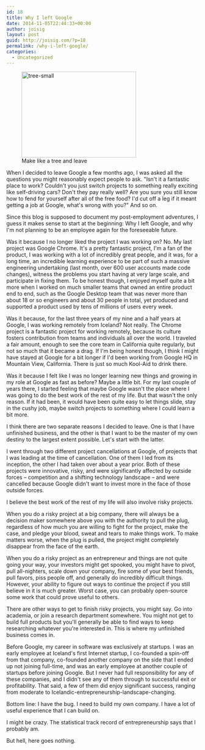 ```yaml
---
id: 18
title: Why I left Google
date: 2014-11-05T22:44:33+00:00
author: joisig
layout: post
guid: http://joisig.com/?p=18
permalink: /why-i-left-google/
categories:
  - Uncategorized
---
```

<figure id="attachment_21" aria-describedby="caption-attachment-21" style="width: 300px" class="wp-caption alignright"><img class="wp-image-21 size-medium" src="http://joisig.com/wp-content/uploads/2014/11/tree-small-300x225.jpg" alt="tree-small" width="300" height="225" srcset="http://joisig.com/wp-content/uploads/2014/11/tree-small-300x225.jpg 300w, http://joisig.com/wp-content/uploads/2014/11/tree-small.jpg 800w" sizes="(max-width: 300px) 100vw, 300px" /><figcaption id="caption-attachment-21" class="wp-caption-text">Make like a tree and leave</figcaption></figure> 

When I decided to leave Google a few months ago, I was asked all the questions you might reasonably expect people to ask. "Isn't it a fantastic place to work? Couldn't you just switch projects to something really exciting like self-driving cars? Don't they pay really well? Are you sure you still know how to fend for yourself after all of the free food? I'd cut off a leg if it meant getting a job at Google, what's wrong with you?" And so on.

Since this blog is supposed to document my post-employment adventures, I guess it makes sense to start at the beginning: Why I left Google, and why I'm not planning to be an employee again for the foreseeable future.

Was it because I no longer liked the project I was working on? No. My last project was Google Chrome. It's a pretty fantastic project, I'm a fan of the product, I was working with a lot of incredibly great people, and it was, for a long time, an incredible learning experience to be part of such a massive engineering undertaking (last month, over 600 user accounts made code changes), witness the problems you start having at very large scale, and participate in fixing them. To be honest though, I enjoyed myself quite a bit more when I worked on much smaller teams that owned an entire product end to end, such as the Google Desktop team that was never more than about 18 or so engineers and about 30 people in total, yet produced and supported a product used by tens of millions of users every week.

Was it because, for the last three years of my nine and a half years at Google, I was working remotely from Iceland? Not really. The Chrome project is a fantastic project for working remotely, because its culture fosters contribution from teams and individuals all over the world. I traveled a fair amount, enough to see the core team in California quite regularly, but not so much that it became a drag. If I'm being honest though, I think I might have stayed at Google for a bit longer if I'd been working from Google HQ in Mountain View, California. There is just so much Kool-Aid to drink there.

Was it because I felt like I was no longer learning new things and growing in my role at Google as fast as before? Maybe a little bit. For my last couple of years there, I started feeling that maybe Google wasn't the place where I was going to do the best work of the rest of my life. But that wasn't the only reason. If it had been, it would have been quite easy to let things slide, stay in the cushy job, maybe switch projects to something where I could learn a bit more.

I think there are two separate reasons I decided to leave. One is that I have unfinished business, and the other is that I want to be the master of my own destiny to the largest extent possible. Let's start with the latter.

I went through two different project cancellations at Google, of projects that I was leading at the time of cancellation. One of them I led from its inception, the other I had taken over about a year prior. Both of these projects were innovative, risky, and were significantly affected by outside forces – competition and a shifting technology landscape – and were cancelled because Google didn't want to invest more in the face of those outside forces.

I believe the best work of the rest of my life will also involve risky projects.

When you do a risky project at a big company, there will always be a decision maker somewhere above you with the authority to pull the plug, regardless of how much you are willing to fight for the project, make the case, and pledge your blood, sweat and tears to make things work. To make matters worse, when the plug is pulled, the project might completely disappear from the face of the earth.

When you do a risky project as an entrepreneur and things are not quite going your way, your investors might get spooked, you might have to pivot, pull all-nighters, scale down your company, fire some of your best friends, pull favors, piss people off, and generally do incredibly difficult things. However, your ability to figure out ways to continue the project if you still believe in it is much greater. Worst case, you can probably open-source some work that could prove useful to others.

There are other ways to get to finish risky projects, you might say. Go into academia, or join a research department somewhere. You might not get to build full products but you'll generally be able to find ways to keep researching whatever you're interested in. This is where my unfinished business comes in.

Before Google, my career in software was exclusively at startups. I was an early employee at Iceland's first Internet startup, I co-founded a spin-off from that company, co-founded another company on the side that I ended up not joining full-time, and was an early employee at another couple of startups before joining Google. But I never had full responsibility for any of these companies, and I didn't see any of them through to successful exit or profitability. That said, a few of them did enjoy significant success, ranging from moderate to Icelandic-entrepreneurship-landscape-changing.

Bottom line: I have the bug. I need to build my own company. I have a lot of useful experience that I can build on.

I might be crazy. The statistical track record of entrepreneurship says that I probably am.

But hell, here goes nothing.
